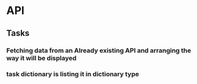 # API

## Tasks

### Fetching data from an Already existing API and arranging the way it will be displayed
### task dictionary is listing it in dictionary type

